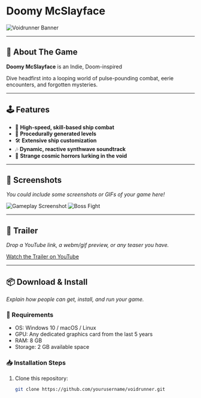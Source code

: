 # Doomy McSlayface

![Voidrunner Banner](https://i.imgur.com/YziWVVx.png)

---

## 📖 About The Game

**Doomy McSlayface** is an Indie, Doom-inspired

Dive headfirst into a looping world of pulse-pounding combat, eerie encounters, and forgotten mysteries.

---

## 🕹️ Features

- 🚀 **High-speed, skill-based ship combat**
- 🌌 **Procedurally generated levels**
- 🛠️ **Extensive ship customization**
- 🎶 **Dynamic, reactive synthwave soundtrack**
- 🐙 **Strange cosmic horrors lurking in the void**

---

## 📸 Screenshots

*You could include some screenshots or GIFs of your game here!*

![Gameplay Screenshot](https://via.placeholder.com/800x450.png?text=Gameplay+Screenshot)
![Boss Fight](https://via.placeholder.com/800x450.png?text=Boss+Fight+GIF)

---

## 🎥 Trailer

*Drop a YouTube link, a webm/gif preview, or any teaser you have.*

[Watch the Trailer on YouTube](https://www.youtube.com/)

---

## 📦 Download & Install

*Explain how people can get, install, and run your game.*

### 🔧 Requirements

- OS: Windows 10 / macOS / Linux
- GPU: Any dedicated graphics card from the last 5 years
- RAM: 8 GB
- Storage: 2 GB available space

### 📥 Installation Steps

1. Clone this repository:
   ```bash
   git clone https://github.com/yourusername/voidrunner.git
